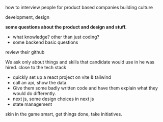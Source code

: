 how to interview people for product based companies
building culture

development, design 

**some questions about the product and design and stuff.**

- what knowledge? other than just coding?
- some backend basic questions

review their github

We ask only about things and skills that candidate would use in he was hired.
close to the tech stack

- quickly set up a react project on vite & tailwind
- call an api, show the data.
- Give them some badly written code and have them explain what they would do differently.
- next js, some design choices in next js
- state management


skin in the game
smart, get things done, take initiatives.